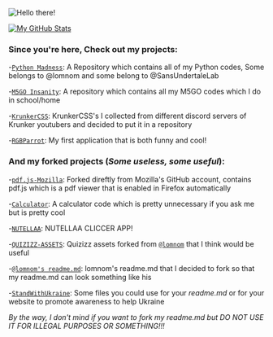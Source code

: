 ![Hello there!](https://user-images.githubusercontent.com/105401901/174013495-9b97ec7a-f0a3-467b-b455-c748d378d10b.png)


[![My GitHub Stats](https://github-readme-stats.vercel.app/api?username=AmiiHub&show_icons=true&theme=cobalt&border_radius=10)
](https://camo.githubusercontent.com/e2b184c424c90984c0e4cdd2064d91674190aa323c3842ed202d04bd80cd2044/68747470733a2f2f6769746875622d726561646d652d73746174732e76657263656c2e6170702f6170693f757365726e616d653d616e7572616768617a72612673686f775f69636f6e733d7472756526686964653d636f6e74726962732c7072732663616368655f7365636f6e64733d3836343030267468656d653d6d65726b6f)

### Since you're here, Check out my projects:


-[`Python Madness`](https://github.com/AmiiHub/Python-Madness): A Repository which contains all of my Python codes, Some belongs to @lomnom and some belong to @SansUndertaleLab

-[`M5GO Insanity`](https://github.com/AmiiHub/M5GO-Insanity): A repository which contains all my M5GO codes which I do in school/home

-[`KrunkerCSS`](https://github.com/AmiiHub/KrunkerCSS): KrunkerCSS's I collected from different discord servers of Krunker youtubers and decided to put it in a repository

-[`RGBParrot`](https://github.com/AmiiHub/RGBParrot): My first application that is both funny and cool!

### And my forked projects (*Some useless, some useful*):
-[`pdf.js-Mozilla`](https://github.com/AmiiHub/pdf.js-Mozilla): Forked direftly from Mozilla's GitHub account, contains pdf.js which is a pdf viewer that is enabled in Firefox automatically

-[`Calculator`](https://github.com/AmiiHub/Calculator): A calculator code which is pretty unnecessary if you ask me but is pretty cool 

-[`NUTELLAA`](https://github.com/AmiiHub/NUTELLAA): NUTELLAA CLICCER APP!

-[`QUIZIZZ-ASSETS`](https://github.com/AmiiHub/QUIZIZZ-ASSETS): Quizizz assets forked from [`@lomnom`](https://github.com/lomnom) that I think would be useful

-[`@lomnom's readme.md`](https://github.com/lomnom/lomnom): lomnom's readme.md that I decided to fork so that my readme.md can look something like his 

-[`StandWithUkraine`](https://github.com/AmiiHub/StandWithUkraine): Some files you could use for your *readme.md* or for your website to promote awareness to help Ukraine

*By the way, I don't mind if you want to fork my readme.md but DO NOT USE IT FOR ILLEGAL PURPOSES OR SOMETHING!!!*
